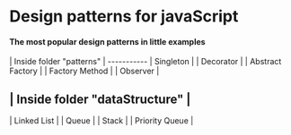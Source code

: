 <h1>Design patterns for javaScript</h1>
<h4>The most popular design patterns in little examples</h4>
| Inside folder "patterns" |
-----------
| Singleton |
| Decorator |
| Abstract Factory |
| Factory Method |
| Observer |

| Inside folder "dataStructure" |
-----------
| Linked List |
| Queue |
| Stack |
| Priority Queue |

